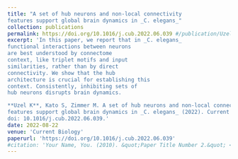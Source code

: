 ```yaml
---
title: "A set of hub neurons and non-local connectivity
features support global brain dynamics in _C. elegans_"
collection: publications
permalink: https://doi.org/10.1016/j.cub.2022.06.039 #/publication/Uzel2022
excerpt: 'In this paper, we report that in _C. elegans_
functional interactions between neurons
are best understood by connectome
context, like triplet motifs and input
similarities, rather than by direct
connectivity. We show that the hub
architecture is crucial for establishing this
context. Consistently, inhibiting sets of
hub neurons disrupts brain dynamics.

**Uzel K**, Kato S, Zimmer M. A set of hub neurons and non-local connectivity
features support global brain dynamics in _C. elegans_ (2022). Current Biology.
doi: 10.1016/j.cub.2022.06.039.'
date: 2022-08-22
venue: 'Current Biology'
paperurl: 'https://doi.org/10.1016/j.cub.2022.06.039'
#citation: 'Your Name, You. (2010). &quot;Paper Title Number 2.&quot; <i>Journal 1</i>. 1(2).'
---
```

